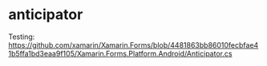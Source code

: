 # anticipator
 Testing: https://github.com/xamarin/Xamarin.Forms/blob/4481863bb86010fecbfae41b5ffa1bd3eaa9f105/Xamarin.Forms.Platform.Android/Anticipator.cs
